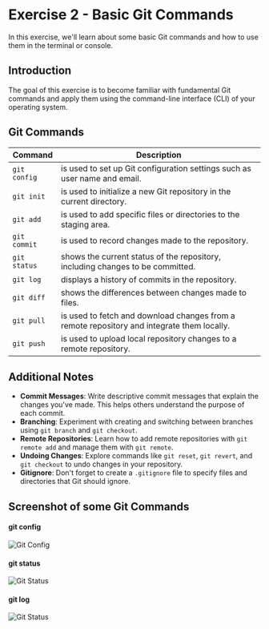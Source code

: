 # Exercise 2 - Basic Git Commands

In this exercise, we'll learn about some basic Git commands and how to use them in the terminal or console.

## Introduction
The goal of this exercise is to become familiar with fundamental Git commands and apply them using the command-line interface (CLI) of your operating system.

## Git Commands

| Command       | Description                                                                              |
|---------------|------------------------------------------------------------------------------------------|
| `git config`  | is used to set up Git configuration settings such as user name and email.                |
| `git init`    | is used to initialize a new Git repository in the current directory.                      |
| `git add`     | is used to add specific files or directories to the staging area.                         |
| `git commit`  | is used to record changes made to the repository.                                         |
| `git status`  | shows the current status of the repository, including changes to be committed.            |
| `git log`     | displays a history of commits in the repository.                                          |
| `git diff`    | shows the differences between changes made to files.                                      |
| `git pull`    | is used to fetch and download changes from a remote repository and integrate them locally. |
| `git push`    | is used to upload local repository changes to a remote repository.                        |

## Additional Notes
- **Commit Messages**: Write descriptive commit messages that explain the changes you've made. This helps others understand the purpose of each commit.
- **Branching**: Experiment with creating and switching between branches using `git branch` and `git checkout`.
- **Remote Repositories**: Learn how to add remote repositories with `git remote add` and manage them with `git remote`.
- **Undoing Changes**: Explore commands like `git reset`, `git revert`, and `git checkout` to undo changes in your repository.
- **Gitignore**: Don't forget to create a `.gitignore` file to specify files and directories that Git should ignore.
## Screenshot of some Git Commands
#### git config
![Git Config](C:\FH\Semester_2\Configuration_Management\msd23_Nikparsa_Paria\1.png)
#### git status
![Git Status](C:\FH\Semester_2\Configuration_Management\msd23_Nikparsa_Paria\2.png)
#### git log
![Git Status](C:\FH\Semester_2\Configuration_Management\msd23_Nikparsa_Paria\3.png)
